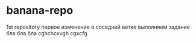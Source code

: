 # banana-repo
1st repository
первое изменение в соседней ветке
выполняем задание бла бла бла
cghchcxvgh
cgxcfg
